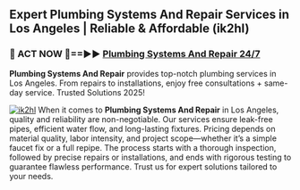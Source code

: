 ## Expert Plumbing Systems And Repair Services in Los Angeles | Reliable & Affordable (ik2hl)  

<h3>🚿 ACT NOW 🌟==►► <a href="https://tinyurl.com/2ne6vx2x" rel="nofollow">Plumbing Systems And Repair 24/7</a></h3>

**Plumbing Systems And Repair** provides top-notch plumbing services in Los Angeles. From repairs to installations, enjoy free consultations + same-day service. Trusted Solutions 2025!

[![ik2hl](https://i.imgur.com/4PFF4AK.jpeg)](https://tinyurl.com/2ne6vx2x)
When it comes to **Plumbing Systems And Repair** in Los Angeles, quality and reliability are non-negotiable. Our services ensure leak-free pipes, efficient water flow, and long-lasting fixtures. Pricing depends on material quality, labor intensity, and project scope—whether it’s a simple faucet fix or a full repipe. The process starts with a thorough inspection, followed by precise repairs or installations, and ends with rigorous testing to guarantee flawless performance. Trust us for expert solutions tailored to your needs.